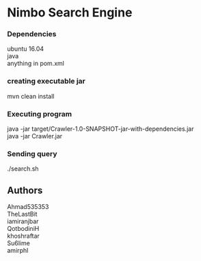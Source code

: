 # Nimbo Search Engine

### Dependencies
ubuntu 16.04<br/>
java<br/>
anything in pom.xml

### creating executable jar
mvn clean install

### Executing program
java -jar target/Crawler-1.0-SNAPSHOT-jar-with-dependencies.jar</br>
java -jar Crawler.jar
### Sending query
./search.sh

## Authors
Ahmad535353<br/>
TheLastBit<br/>
iamiranjbar<br/>
QotbodiniH<br/>
khoshraftar<br/>
Su6lime<br/>
amirphl

